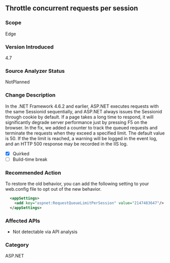 ## Throttle concurrent requests per session

### Scope
Edge

### Version Introduced
4.7

### Source Analyzer Status
NotPlanned

### Change Description
In the .NET Framework 4.6.2 and earlier, ASP.NET executes requests with the same Sessionid sequentially, and ASP.NET always issues the Sessionid through cookie by default. If a page takes a long time to respond, it will significantly degrade server performance just by pressing F5 on the browser. In the fix, we added a counter to track the queued requests and terminate the requests when they exceed a specified limit. The default value is 50. If the the limit is reached, a warning will be logged in the event log, and an HTTP 500 response may be recorded in the IIS log.

- [x] Quirked
- [ ] Build-time break

### Recommended Action
To restore the old behavior, you can add the following setting to your web.config file to opt out of the new behavior.

```xml
  <appSettings>
    <add key="aspnet:RequestQueueLimitPerSession" value="2147483647"/>
  </appSettings>
```

### Affected APIs
* Not detectable via API analysis

### Category
ASP.NET

<!-- breaking change id: 169 -->
